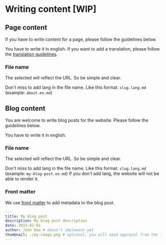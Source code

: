 # Writing content [WIP]

## Page content

If you have to write content for a page, please follow the guidelines below.

You have to write it in english. If you want to add a translation, please follow the [translation guidelines](./translation.md).

### File name

The selected will reflect the URL. So be simple and clear.

Don't miss to add lang in the file name. Like this format: `slug.lang.md` (example: `about.en.md`)

## Blog content

You are welcome to write blog posts for the website. Please follow the guidelines below.

You have to write it in english.

### File name

The selected will reflect the URL. So be simple and clear.

Don't miss to add lang in the file name. Like this format: `slug.lang.md` (example: `my-blog-post.en.md`)
If you don't add lang, the website will not be able to render it.

### Front matter

We use [front matter](https://jekyllrb.com/docs/front-matter/) to add metadata to the blog post.

```yaml
---
title: My blog post
description: My blog post description
date: 2023-01-01
author: John Doe # doesn't implement yet
thumbnail: ./my-image.png # optional, you will need approval from the team to add new images
---
```
